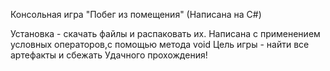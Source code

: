 Консольная игра "Побег из помещения" (Написана на C#)

 Установка - скачать файлы и распаковать их.
 Написана с применением условных операторов,с помощью метода void
 Цель игры - найти все артефакты и сбежать
 Удачного прохождения!
